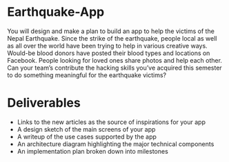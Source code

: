 # Earthquake-App
You will design and make a plan to build an app to help the victims of the Nepal Earthquake. Since the strike of the earthquake, people local as well as all over the world have been trying to help in various creative ways. Would-be blood donors have posted their blood types and locations on Facebook. People looking for loved ones share photos and help each other. Can your team’s contribute the hacking skills you’ve acquired this semester to do something meaningful for the earthquake victims?

# Deliverables
- Links to the new articles as the source of inspirations for your app
- A design sketch of the main screens of your app
- A writeup of the use cases supported by the app
- An architecture diagram highlighting the major technical components
- An implementation plan broken down into milestones
